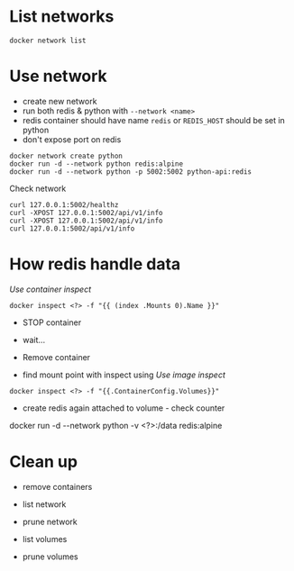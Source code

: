 # List networks

```
docker network list
```

# Use network

- create new network
- run both redis & python with `--network <name>`
- redis container should have name `redis` or `REDIS_HOST` should be set in python
- don't expose port on redis

```
docker network create python
docker run -d --network python redis:alpine
docker run -d --network python -p 5002:5002 python-api:redis
```


Check network
```
curl 127.0.0.1:5002/healthz
curl -XPOST 127.0.0.1:5002/api/v1/info
curl -XPOST 127.0.0.1:5002/api/v1/info
curl 127.0.0.1:5002/api/v1/info
```

# How redis handle data


*Use  container inspect*
```
docker inspect <?> -f "{{ (index .Mounts 0).Name }}"
```
- STOP container
- wait...
- Remove container

- find mount point with inspect using
*Use image inspect*
```
docker inspect <?> -f "{{.ContainerConfig.Volumes}}"
```
- create redis again attached to volume - check counter

docker run -d --network python -v <?>:/data redis:alpine

# Clean up
- remove containers

- list network
- prune network

- list volumes
- prune volumes
